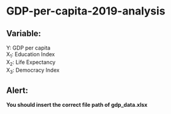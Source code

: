 # GDP-per-capita-2019-analysis
## Variable:
Y: GDP per capita  
X<sub>1</sub>: Education Index  
X<sub>2</sub>: Life Expectancy  
X<sub>3</sub>: Democracy Index  
## Alert:
**You should insert the correct file path of gdp_data.xlsx**